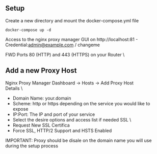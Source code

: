 ## Setup
Create a new directory and mount the docker-compose.yml file
```
docker-compose up -d
```
Access to the nginx proxy manager GUI on http://localhost:81 - Credential:admin@example.com / changeme

FWD Ports 80 (HTTP) and 443 (HTTPS) on your Router \

## Add a new Proxy Host
Nginx Proxy Manager Dashboard -> Hosts -> Add Proxy Host \
Details \
- Domain Name: your.domain
- Scheme: http or https depending on the service you would like to expose
- IP:Port: The IP and port of your service
- Select the desire options and access list if needed
SSL \
- Request New SSL Certifica
- Force SSL, HTTP/2 Support and HSTS Enabled

IMPORTANT: Proxy should be disale on the domain name you will use during the setup process
